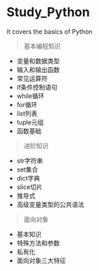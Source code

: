 # Study_Python
It covers the basics of Python
>基本编程知识


- 变量和数据类型
- 输入和输出函数
- 常见运算符
- if条件控制语句
- while循环
- for循环
- list列表
- tuple元组
- 函数基础
> 进阶知识


- str字符串
- set集合
- dict字典
- slice切片
- 推导式
- 高级变量类型的公共语法
>面向对象


- 基本知识
- 特殊方法和参数
- 私有化
- 面向对象三大特征

